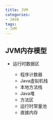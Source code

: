 ```yaml
---
title: JVM
categories:
- JAVA
tags: 
- JVM
---
```


## JVM内存模型

* 运行时数据区

    * 程序计数器
    * Java虚拟机栈
    * 本地方法栈
    * Java堆
    * 方法区
    * 运行时常量池
    * 直接内存

